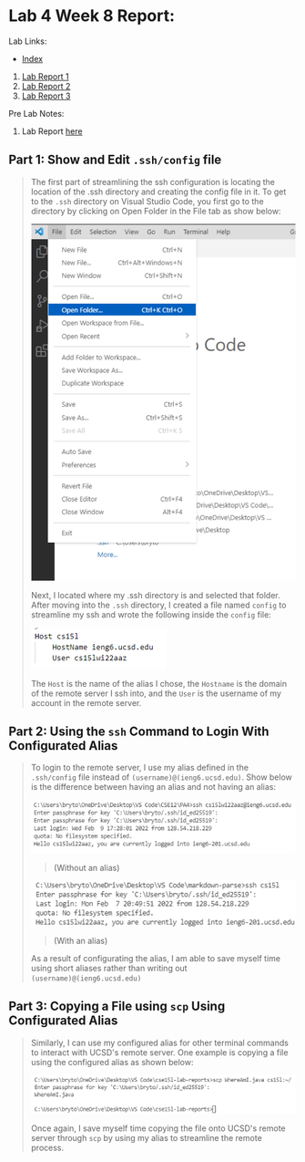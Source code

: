 #  Lab 4 Week 8 Report:


Lab Links:
- [Index](https://lbryton.github.io/cse15l-lab-reports/index.html)
1. [Lab Report 1](https://lbryton.github.io/cse15l-lab-reports/LabReport1/lab-report-1-week-2.html)
1. [Lab Report 2](https://lbryton.github.io/cse15l-lab-reports/LabReport2/lab-report-2-week-4.html)
1. [Lab Report 3](https://lbryton.github.io/cse15l-lab-reports/LabReport3/lab-report-3-week-6.html)

Pre Lab Notes:

1. Lab Report [here](https://ucsd-cse15l-w22.github.io/week/week8/#week-8-lab-report)

## Part 1: Show and Edit `.ssh/config` file
> The first part of streamlining the ssh configuration is locating the location of 
the .ssh directory and creating the config file in it. To get to the `.ssh` directory
on Visual Studio Code, you first go to the directory by clicking on Open Folder in the File tab as show below:
>
>![Image](Part1A.png)
>
> Next, I located where my .ssh directory is and selected that folder. After moving
into the `.ssh` directory, I created a file named `config` to streamline my ssh and
wrote the following inside the `config` file:
>
>![Image](Part1B.png)
>
> The `Host` is the name of the alias I chose, the `Hostname` is the domain of the 
remote server I ssh into, and the `User` is the username of my account in the 
remote server.

## Part 2: Using the `ssh` Command to Login With Configurated Alias
> To login to the remote server, I use my alias defined in the `.ssh/config` file 
instead of `(username)@(ieng6.ucsd.edu)`. Show below is the difference between having an alias and not having an alias:
>
> ![Image](Part2A.png)
>> (Without an alias)
>
> ![Image](Part2B.png)
>> (With an alias)
>
> As a result of configurating the alias, I am able to save myself time using short
aliases rather than writing out `(username)@(ieng6.ucsd.edu)`

## Part 3: Copying a File using `scp` Using Configurated Alias
> Similarly, I can use my configured alias for other terminal commands to interact with UCSD's remote server. One example is copying a file using the configured alias as shown below:
>
>![Image](Part3A.png)
>
> Once again, I save myself time copying the file onto UCSD's remote server through `scp` by using my alias to streamline the remote process. 